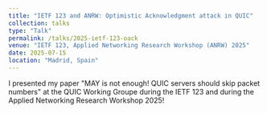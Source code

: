 ```yaml
---
title: "IETF 123 and ANRW: Optimistic Acknowledgment attack in QUIC"
collection: talks
type: "Talk"
permalink: /talks/2025-ietf-123-oack
venue: "IETF 123, Applied Networking Research Workshop (ANRW) 2025"
date: 2025-07-15
location: "Madrid, Spain"
---
```


I presented my paper "MAY is not enough! QUIC servers should skip packet numbers" at the QUIC Working Groupe during the IETF 123 and during the Applied Networking Research Workshop 2025!
